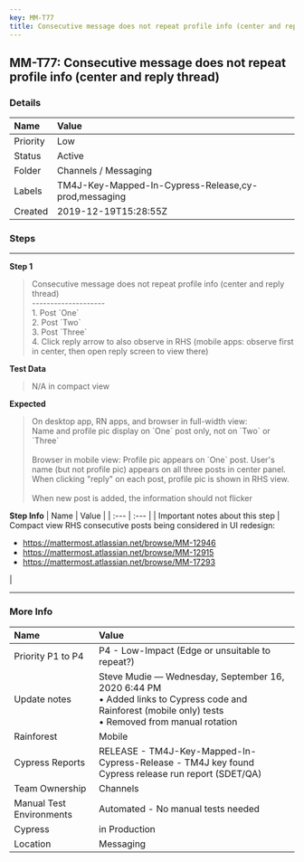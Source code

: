 ```yaml
---
key: MM-T77
title: Consecutive message does not repeat profile info (center and reply thread)
---
```


## MM-T77: Consecutive message does not repeat profile info (center and reply thread)

### Details

| Name     | Value                                                |
| :------- | :--------------------------------------------------- |
| Priority | Low                                                  |
| Status   | Active                                               |
| Folder   | Channels / Messaging                                 |
| Labels   | TM4J-Key-Mapped-In-Cypress-Release,cy-prod,messaging |
| Created  | 2019-12-19T15:28:55Z                                 |

### Steps

<hr/>

**Step 1**

> <article>Consecutive message does not repeat profile info (center and reply thread)<br />--------------------<br />1. Post `One`<br />2. Post `Two`<br />3. Post `Three`<br />4. Click reply arrow to also observe in RHS (mobile apps: observe first in center, then open reply screen to view there)</article>

**Test Data**

> <article>N/A in compact view</article>

**Expected**

> <article>On desktop app, RN apps, and browser in full-width view:<br />Name and profile pic display on `One` post only, not on `Two` or `Three`<br /><br />Browser in mobile view: Profile pic appears on `One` post. User's name (but not profile pic) appears on all three posts in center panel. When clicking &quot;reply&quot; on each post, profile pic is shown in RHS view.<br /><br />When new post is added, the information should not flicker</article>

**Step Info**
| Name | Value |
| :--- | :--- |
| Important notes about this step | Compact view RHS consecutive posts being considered in UI redesign:<ul><li><a href="https://mattermost.atlassian.net/browse/MM-12946" rel="noopener noreferrer" target="_blank">https://mattermost.atlassian.net/browse/MM-12946</a></li><li><a href="https://mattermost.atlassian.net/browse/MM-12915" rel="noopener noreferrer" target="_blank">https://mattermost.atlassian.net/browse/MM-12915</a></li><li><a href="https://mattermost.atlassian.net/browse/MM-17293" rel="noopener noreferrer" target="_blank">https://mattermost.atlassian.net/browse/MM-17293</a></li></ul> |

<hr/>

### More Info

| Name                     | Value                                                                                                                                                     |
| :----------------------- | :-------------------------------------------------------------------------------------------------------------------------------------------------------- |
| Priority P1 to P4        | P4 - Low-Impact (Edge or unsuitable to repeat?)                                                                                                           |
| Update notes             | Steve Mudie — Wednesday, September 16, 2020 6:44 PM<br>• Added links to Cypress code and Rainforest (mobile only) tests<br>• Removed from manual rotation |
| Rainforest               | Mobile                                                                                                                                                    |
| Cypress Reports          | RELEASE - TM4J-Key-Mapped-In-Cypress-Release - TM4J key found Cypress release run report (SDET/QA)                                                        |
| Team Ownership           | Channels                                                                                                                                                  |
| Manual Test Environments | Automated - No manual tests needed                                                                                                                        |
| Cypress                  | in Production                                                                                                                                             |
| Location                 | Messaging                                                                                                                                                 |
